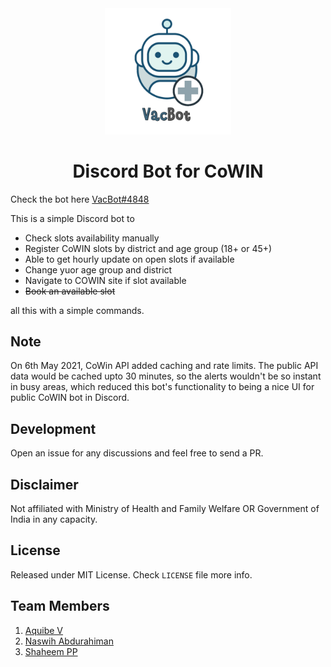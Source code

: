 <div align="center"><img src="https://raw.githubusercontent.com/aquibe/VacBot/main/assets/wlogo.png"  width="40%" ></div>
<h1 align="center"><b>Discord Bot for CoWIN</b></h1>

Check the bot here [VacBot#4848](https://discordapp.com/users/844918394888388629/)

This is a simple Discord bot to

- Check slots availability manually 
- Register CoWIN slots by district and age group (18+ or 45+)
- Able to get hourly update on open slots if available
- Change yuor age group and district
- Navigate to COWIN site if slot available
- ~~Book an available slot~~

all this with a simple commands.

## Note

On 6th May 2021, CoWin API added caching and rate limits. The public API data would be cached upto 30 minutes, so the alerts wouldn't be so instant in busy areas, which reduced this bot's functionality to being a nice UI for public CoWIN bot in Discord.

## Development

Open an issue for any discussions and feel free to send a PR.

## Disclaimer

Not affiliated with Ministry of Health and Family Welfare OR Government of India in any capacity.

## License

Released under MIT License. Check `LICENSE` file more info.

## Team Members

1. [Aquibe V](https://github.com/aquibe) <br>
2. [Naswih Abdurahiman](https://github.com/neewtn) <br>
3. [Shaheem PP](https://github.com/the-codeholic)
